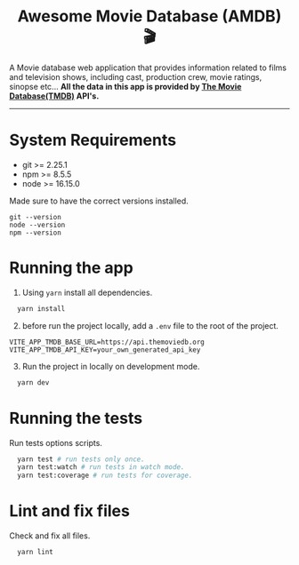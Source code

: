 <div>
  <h1 align="center">Awesome Movie Database (AMDB) 🎬</h1>
   <p>
    A Movie database web application that provides information related to
    films and television shows, including cast, production crew, movie ratings, sinopse etc...
    <strong>
      All the data in this app is provided by <a href="https://www.themoviedb.org/">The Movie Database(TMDB)</a> API's.
    </strong>
  </p>
</div>

<hr />

# System Requirements
* git >= 2.25.1
* npm >= 8.5.5
* node >= 16.15.0

Made sure to have the correct versions installed.
```shell
git --version
node --version
npm --version
```

# Running the app
1. Using `yarn` install all dependencies.
```bash
  yarn install
```

2. before run the project locally, add a `.env` file to the root of the project.
```dosini
VITE_APP_TMDB_BASE_URL=https://api.themoviedb.org
VITE_APP_TMDB_API_KEY=your_own_generated_api_key
```

3. Run the project in locally on development mode.
```bash
  yarn dev
```

# Running the tests
Run tests options scripts.
```bash
  yarn test # run tests only once.
  yarn test:watch # run tests in watch mode.
  yarn test:coverage # run tests for coverage.
```

# Lint and fix files
Check and fix all files.
```bash
  yarn lint
```